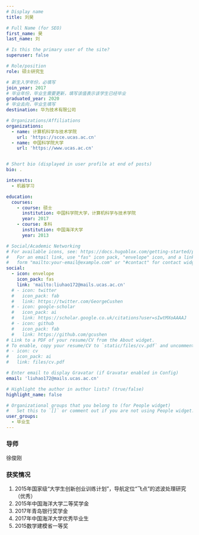 ```yaml
---
# Display name
title: 刘昊

# Full Name (for SEO)
first_name: 昊
last_name: 刘

# Is this the primary user of the site?
superuser: false

# Role/position
role: 硕士研究生 

# 新生入学年份，必填写
join_year: 2017
# 毕业年份，毕业生需要更新，填写该值表示该学生已经毕业
graduated_year: 2020
# 毕业去向，毕业生填写
destination: 华为技术有限公司

# Organizations/Affiliations
organizations:
  - name: 计算机科学与技术学院
    url: 'https://scce.ucas.ac.cn'  
  - name: 中国科学院大学
    url: 'https://www.ucas.ac.cn'


# Short bio (displayed in user profile at end of posts)
bio: .

interests:
  - 机器学习

education:
  courses:
    - course: 硕士
      institution: 中国科学院大学，计算机科学与技术学院
      year: 2017
    - course: 本科
      institution: 中国海洋大学
      year: 2013

# Social/Academic Networking
# For available icons, see: https://docs.hugoblox.com/getting-started/page-builder/#icons
#   For an email link, use "fas" icon pack, "envelope" icon, and a link in the
#   form "mailto:your-email@example.com" or "#contact" for contact widget.
social:
  - icon: envelope
    icon_pack: fas
    link: 'mailto:liuhao172@mails.ucas.ac.cn'
  # - icon: twitter
  #   icon_pack: fab
  #   link: https://twitter.com/GeorgeCushen
  # - icon: google-scholar
  #   icon_pack: ai
  #   link: https://scholar.google.co.uk/citations?user=sIwtMXoAAAAJ
  # - icon: github
  #   icon_pack: fab
  #   link: https://github.com/gcushen
# Link to a PDF of your resume/CV from the About widget.
# To enable, copy your resume/CV to `static/files/cv.pdf` and uncomment the lines below.
# - icon: cv
#   icon_pack: ai
#   link: files/cv.pdf

# Enter email to display Gravatar (if Gravatar enabled in Config)
email: 'liuhao172@mails.ucas.ac.cn'

# Highlight the author in author lists? (true/false)
highlight_name: false

# Organizational groups that you belong to (for People widget)
#   Set this to `[]` or comment out if you are not using People widget.
user_groups:
  - 毕业生
---
```

### **导师** 
徐俊刚



### **获奖情况**
1. 2015年国家级“大学生创新创业训练计划”，导航定位“飞点”的滤波处理研究（优秀）
2. 2015年中国海洋大学二等奖学金
3. 2017年青岛银行奖学金
4. 2017年中国海洋大学优秀毕业生
5. 2015数学建模省一等奖
